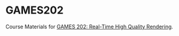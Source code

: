 # GAMES202
Course Materials for [GAMES 202: Real-Time High Quality Rendering](https://sites.cs.ucsb.edu/~lingqi/teaching/games202.html).
